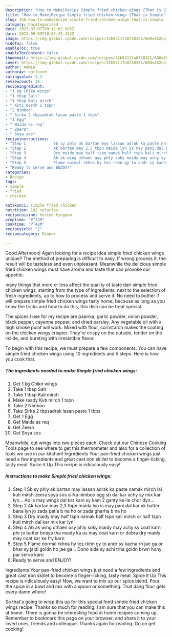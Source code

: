 ```yaml
---
description: "How to Make|Recipe Simple fried chicken wings {That is Simple"
title: "How to Make|Recipe Simple fried chicken wings {That is Simple"
slug: 356-how-to-makerecipe-simple-fried-chicken-wings-that-is-simple
category: Uncategorized
date: 2023-07-07T09:12:02.885Z
date: 2023-09-09T18:07:25.432Z
image: https://img-global.cpcdn.com/recipes/32b93117a8f28321/680x482cq70/simple-fried-chicken-wings-recipe-main-photo.jpg
hideToc: false
enableToc: true
enableTocContent: false
thumbnail: https://img-global.cpcdn.com/recipes/32b93117a8f28321/680x482cq70/simple-fried-chicken-wings-recipe-main-photo.jpg
cover: https://img-global.cpcdn.com/recipes/32b93117a8f28321/680x482cq70/simple-fried-chicken-wings-recipe-main-photo.jpg
author: Admin
authorAv: notfound
ratingvalue: 3.3
reviewcount: 16
recipeingredient:
- "1 kg Chikn wings"
- "1 tbsp Salt"
- "1 tbsp Kali mirch"
- " Kuti mirch 1 tspn"
- "2 Nimboo"
- " Sirka 2 tbpsadrak lasan paste 1 tbps"
- "1 Egg"
- " Maida as req"
- " Zeera"
- " Soya sos"
recipeinstructions:
- "Step 1            Sb sy phly ak bartan may lassan adrak ka paste namak mirch lal kuti mirch zeera soya sos sirka nimboo egg sb dal kar achy sy mix kar lyn... Ab is may wings dal kar kam sy kam 2 ganty ke lie chor dyn..."
- "Step 2            Ak bartan may 2,3 tbpn maida lyn is may pani dal kar ak batter bana lyn jo zada patla b na ho or zada gharha b na ho"
- "Step 3            Dry maidy may half tspn namak half tspn kali mirch or half tspn kuti mirch dal kar mix kar lyn"
- "Step 4            Ab ak wing uthaen usy phly soky maidy may achy sy coat karn phr jo batter bnaya tha maidy ka us may coat karn or dobra dry maidy may coat kar ke fry karn"
- "Step 5            Flame normal rkhna hy tez rkhn gy to andr sy kacha rh jae ga or bhar sy jaldi goldn ho jae ga... Dono side sy achi trha goldn brwn hony par serve karn"
- "Ready to serve and ENJOY!"
categories:
- Recipe
tags:
- simple
- fried
- chicken

katakunci: simple fried chicken 
nutrition: 192 calories
recipecuisine: United Kingdom
preptime: "PT13M"
cooktime: "PT42M"
recipeyield: "2"
recipecategory: Dinner

---
```



Good Afternoon| Again looking for a recipe idea simple fried chicken wings unique? The method of preparing is difficult to easy. If wrong process it, the result will be tasteless and even unpleasant. Meanwhile the delicious simple fried chicken wings must have aroma and taste that can provoke our appetite.






many things that more or less affect the quality of taste dari simple fried chicken wings, starting from the type of ingredients, next to the selection of fresh ingredients, up to how to process and serve it. No need to bother if will prepare simple fried chicken wings tasty home, because as long as you know the tricks and how to do this, this dish can be treat  special.


The spices I use for my recipe are paprika, garlic powder, onion powder, black pepper, cayenne pepper, and dried parsley. Any vegetable oil with a high smoke point will work. Mixed with flour, cornstarch makes the coating on the chicken wings crispier. They&#39;re crispy on the outside, tender on the inside, and bursting with irresistible flavor.


To begin with this recipe, we must prepare a few components. You can have simple fried chicken wings using 10 ingredients and 5 steps. Here is how you cook that.

<!--inarticleads1-->

##### The ingredients needed to make Simple fried chicken wings:

1. Get 1 kg Chikn wings
1. Take 1 tbsp Salt
1. Take 1 tbsp Kali mirch
1. Make ready  Kuti mirch 1 tspn
1. Take 2 Nimboo
1. Take  Sirka 2 tbpsadrak lasan paste 1 tbps
1. Get 1 Egg
1. Get  Maida as req
1. Get  Zeera
1. Get  Soya sos


Meanwhile, cut wings into two pieces each. Check out our Chinese Cooking Tools page to see where to get this thermometer and also for a collection of tools we use in our kitchen! Ingredients Your pan-fried chicken wings just need a few ingredients and great cast iron skillet to become a finger-licking, tasty meal. Spice it Up This recipe is ridiculously easy! 

<!--inarticleads2-->

##### Instructions to make Simple fried chicken wings:

1. Step 1            Sb sy phly ak bartan may lassan adrak ka paste namak mirch lal kuti mirch zeera soya sos sirka nimboo egg sb dal kar achy sy mix kar lyn... Ab is may wings dal kar kam sy kam 2 ganty ke lie chor dyn...
1. Step 2            Ak bartan may 2,3 tbpn maida lyn is may pani dal kar ak batter bana lyn jo zada patla b na ho or zada gharha b na ho
1. Step 3            Dry maidy may half tspn namak half tspn kali mirch or half tspn kuti mirch dal kar mix kar lyn
1. Step 4            Ab ak wing uthaen usy phly soky maidy may achy sy coat karn phr jo batter bnaya tha maidy ka us may coat karn or dobra dry maidy may coat kar ke fry karn
1. Step 5            Flame normal rkhna hy tez rkhn gy to andr sy kacha rh jae ga or bhar sy jaldi goldn ho jae ga... Dono side sy achi trha goldn brwn hony par serve karn
1. Ready to serve and ENJOY!

Ingredients Your pan-fried chicken wings just need a few ingredients and great cast iron skillet to become a finger-licking, tasty meal. Spice it Up This recipe is ridiculously easy! Now, we want to mix up our spice blend. Pour the spice in a bowl and mix with a spoon or something. That dang flour gets every damn where! 

So that's going to wrap this up for this special food simple fried chicken wings recipe. Thanks so much for reading. I am sure that you can make this at home. There is gonna be interesting food at home recipes coming up. Remember to bookmark this page on your browser, and share it to your loved ones, friends and colleague. Thanks again for reading. Go on get cooking!
